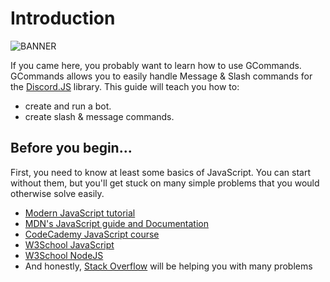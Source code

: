 # Introduction

![BANNER](/garlic.png)

If you came here, you probably want to learn how to use GCommands. GCommands allows you to easily handle Message & Slash commands for the [Discord.JS](https://discordjs.guide) library. This guide will teach you how to:

- create and run a bot.
- create slash & message commands.

## Before you begin...

First, you need to know at least some basics of JavaScript. You can start without them, but you'll get stuck on many simple problems that you would otherwise solve easily.

- [Modern JavaScript tutorial](https://javascript.info/)
- [MDN's JavaScript guide and Documentation](https://developer.mozilla.org/en-US/docs/Web/JavaScript)
- [CodeCademy JavaScript course](https://www.codecademy.com/learn/learn-javascript)
- [W3School JavaScript](https://www.w3schools.com/js/)
- [W3School NodeJS](https://www.w3schools.com/nodejs/)
- And honestly, [Stack Overflow](https://stackoverflow.com) will be helping you with many problems
